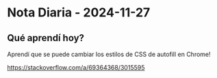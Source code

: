 # Nota Diaria - 2024-11-27

## Qué aprendí hoy?

Aprendí que se puede cambiar los estilos de CSS de autofill en Chrome!

https://stackoverflow.com/a/69364368/3015595

